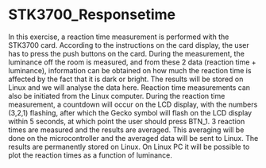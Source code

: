 # STK3700_Responsetime

In this exercise, a reaction time measurement is performed with the STK3700 card. According to the instructions on the card display, the user has to press the push buttons on the card. During the measurement, the luminance off the room is measured, and from these 2 data (reaction time + luminance), information can be obtained on how much the reaction time is affected by the fact that it is dark or bright. The results will be stored on Linux and we will analyse the data here. Reaction time measurements can also be initiated from the Linux computer. During the reaction time measurement, a countdown will occur on the LCD display, with the numbers (3,2,1) flashing, after which the Gecko symbol will flash on the LCD display within 5 seconds, at which point the user should press BTN_1. 3 reaction times are measured and the results are averaged. This averaging will be done on the microcontroller and the averaged data will be sent to Linux. The results are permanently stored on Linux. On Linux PC it will be possible to plot the reaction times as a function of luminance.
